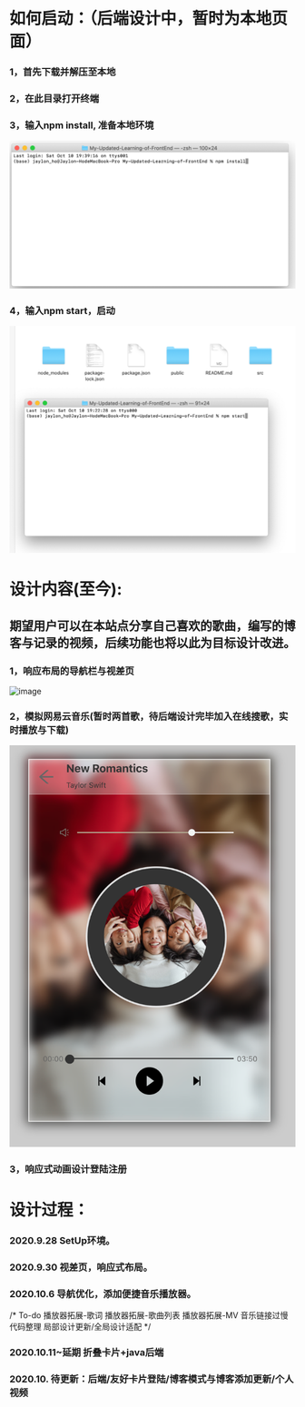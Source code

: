 # 如何启动：（后端设计中，暂时为本地页面）
### 1，首先下载并解压至本地
### 2，在此目录打开终端
### 3，输入npm install, 准备本地环境
![image](https://github.com/HoJ825375293/My-Updated-Learning-of-FrontEnd/blob/master/public/intro/npm-install.png)
### 4，输入npm start，启动
![image](https://github.com/HoJ825375293/My-Updated-Learning-of-FrontEnd/blob/master/public/intro/input-npm.png)

# 设计内容(至今):
## 期望用户可以在本站点分享自己喜欢的歌曲，编写的博客与记录的视频，后续功能也将以此为目标设计改进。
### 1，响应布局的导航栏与视差页
![image](https://github.com/HoJ825375293/My-Updated-Learning-of-FrontEnd/blob/master/public/intro/mainPage.png)
### 2，模拟网易云音乐(暂时两首歌，待后端设计完毕加入在线搜歌，实时播放与下载)
![image](https://github.com/HoJ825375293/My-Updated-Learning-of-FrontEnd/blob/master/public/intro/musicPage.png)
### 3，响应式动画设计登陆注册

# 设计过程：
### 2020.9.28 SetUp环境。
  
### 2020.9.30 视差页，响应式布局。
  
### 2020.10.6 导航优化，添加便捷音乐播放器。
/*
  To-do
  播放器拓展-歌词
  播放器拓展-歌曲列表
  播放器拓展-MV
  音乐链接过慢
  代码整理
  局部设计更新/全局设计适配
*/

### 2020.10.11~延期 折叠卡片+java后端

### 2020.10. 待更新：后端/友好卡片登陆/博客模式与博客添加更新/个人视频

